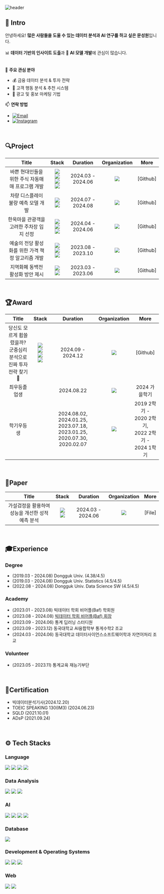 ![header](https://capsule-render.vercel.app/api?type=waving&color=timeAuto&text=Welcome%20to%20Sungwon’s%20repo!&fontSize=35&section=footer&animation=fadeIn&height=150&fontAlignY=55)



## 📝 Intro
안녕하세요! **많은 사람들을 도울 수 있는 데이터 분석과 AI 연구를 하고 싶은 문성원**입니다.  
<br />
📊 **데이터 기반의 인사이트 도출**과 🤖 **AI 모델 개발**에 관심이 많습니다.  
<br />

🎯 **주요 관심 분야**
- 💰 금융 데이터 분석 & 투자 전략
- 🛒 고객 행동 분석 & 추천 시스템
- 📢 광고 및 홍보 마케팅 기법

📫 **연락 방법**
- [![Email](https://img.shields.io/badge/Email-moonjmmm@gmail.com-EA4335?style=for-the-badge&logo=gmail&logoColor=EA4335&labelColor=black)](mailto:moonjmmm@gmail.com)
- [![Instagram](https://img.shields.io/badge/Instagram-holy____1-FF0069?style=for-the-badge&logo=instagram&logoColor=FF0069&labelColor=black)](https://www.instagram.com/holy____1/)


<br />

## 🔍Project
| Title | Stack | Duration | Organization | More |
| :-------------------------------------------------: | :------------------: | :---------------: | :--------------------------------------------------------: | :----------------------------------------------------------------------------------------------------------------------------------------------------------------------------------: |
| 바쁜 현대인들을 위한 주식 자동매매 프로그램 개발 | <img src="https://img.shields.io/badge/Python-3776AB?style=for-the-badge&logo=python&logoColor=yellow"><br><img src="https://img.shields.io/badge/Pytorch-EE4C2C?style=for-the-badge&logo=pytorch&logoColor=black"><br><img src="https://img.shields.io/badge/SQLite-003A59?style=for-the-badge&logo=sqlite&logoColor=4fA8DF"><br><img src="https://img.shields.io/badge/Streamlit-FF4B4B?style=for-the-badge&logo=streamlit&logoColor=white"> | 2024.03 - 2024.06 | <img src="https://img.shields.io/badge/Dongguk%20University-orange?style-for-the-badge&logo=mamp"/> | [Github] |
| 차량 디스플레이 불량 예측 모델 개발 | <img src="https://img.shields.io/badge/Python-3776AB?style=for-the-badge&logo=python&logoColor=yellow"><br/><img src="https://img.shields.io/badge/Scikit%20Learn-F7931E?style=for-the-badge&logo=scikit-learn&logoColor=3499CD"> | 2024.07 - 2024.08 | <img src="https://img.shields.io/badge/LG%20Aimers-A50034?style-for-the-badge&logo=lg&logoColor=white"/> | [Github] |
| 한옥마을 관광객을 고려한 주차장 입지 선정 | <img src="https://img.shields.io/badge/Python-3776AB?style=for-the-badge&logo=python&logoColor=yellow"><br/> <img src="https://img.shields.io/badge/Qgis-589632?style=for-the-badge&logo=qgis&logoColor=F0903A"><br/><img src="https://img.shields.io/badge/MCLP-000000?style=for-the-badge"> | 2024.04 - 2024.06 | <img src="https://img.shields.io/badge/JeonJu-F16779?style-for-the-badge&logo=homeadvisor&logoColor=white"/> | [Github] |
| 예술의 전당 활성화를 위한 가격 책정 알고리즘 개발 | <img src="https://img.shields.io/badge/Python-3776AB?style=for-the-badge&logo=python&logoColor=yellow"><br/><img src="https://img.shields.io/badge/PCA-000000?style=for-the-badge"><br/><img src="https://img.shields.io/badge/Clustering-000000?style=for-the-badge"> | 2023.08 - 2023.10 | <img src="https://img.shields.io/badge/BigContest-FC0018?style-for-the-badge&logo=msi&logoColor=white"/> | [Github] |
| 지역화폐 동백전 활성화 방안 제시 | <img src="https://img.shields.io/badge/Python-3776AB?style=for-the-badge&logo=python&logoColor=yellow"><br/><img src="https://img.shields.io/badge/EDA-000000?style=for-the-badge"> | 2023.03 - 2023.06 | <img src="https://img.shields.io/badge/Busan-004097?style-for-the-badge&logo=caixabank&logoColor=white"/> | [Github] |
<br />

## 🏆Award
| Title | Stack | Duration | Organization | More |
| :-------------------------------------------------: | :------------------: | :---------------: | :--------------------------------------------------------: | :----------------------------------------------------------------------------------------------------------------------------------------------------------------------------------: |
| 당신도 모르게 휩쓸렸을까? 군중심리 분석으로 진짜 투자 전략 찾기 🔑 | <img src="https://img.shields.io/badge/Python-3776AB?style=for-the-badge&logo=python&logoColor=yellow"><br><img src="https://img.shields.io/badge/MS%20Azure-035BDA?style=for-the-badge&logo=googledrive&logoColor=white"><br><img src="https://img.shields.io/badge/MSSQL-AF181D?style=for-the-badge&logo=sailfishos&logoColor=white"><br><img src="https://img.shields.io/badge/GPT%204-74AA9C?style=for-the-badge&logo=openai&logoColor=white"> | 2024.09 - 2024.12 | <img src="https://img.shields.io/badge/NH-0078C1?style-for-the-badge&logo=nhl&logoColor=FDBB2F"/> | [Github] |
| 최우등졸업생 |  | 2024.08.22 | <img src="https://img.shields.io/badge/Dongguk%20University-orange?style-for-the-badge&logo=mamp"/> | 2024 가을학기 |
| 학기우등생 |  | 2024.08.02, 2024.01.25, 2023.07.18, 2023.01.25, 2020.07.30, 2020.02.07 | <img src="https://img.shields.io/badge/Dongguk%20University-orange?style-for-the-badge&logo=mamp"/> | 2019 2학기 - 2020 2학기,<br/> 2022 2학기 - 2024 1학기 |
<br />

## 📑Paper
| Title | Stack | Duration | Organization | More |
| :-------------------------------------------------: | :------------------: | :---------------: | :--------------------------------------------------------: | :----------------------------------------------------------------------------------------------------------------------------------------------------------------------------------: |
| 가설검정을 활용하여 성능을 개선한 성적 예측 분석 | <img src="https://img.shields.io/badge/Python-3776AB?style=for-the-badge&logo=python&logoColor=yellow"><br><img src="https://img.shields.io/badge/R-276DC3?style=for-the-badge&logo=r&logoColor=white"> | 2024.03 - 2024.06 | <img src="https://img.shields.io/badge/Dongguk%20University-orange?style-for-the-badge&logo=mamp"/> | [File] |
<br />

## 🎓Experience
### Degree
- (2019.03 - 2024.08) Dongguk Univ. (4.38/4.5)
- (2019.03 - 2024.08) Dongguk Univ. Statistics (4.5/4.5)
- (2022.08 - 2024.08) Dongguk Univ. Data Science SW (4.5/4.5)

### Academy
- (2023.01 - 2023.08) 빅데이터 학회 비어플(Baf) 학회원
- (2023.08 - 2024.08) [빅데이터 학회 비어플(Baf) 회장](https://www.dgubaf.com/)
- (2023.09 - 2024.06) 통계 딥러닝 스터디원
- (2023.09 - 2023.12) 동국대학교 AI융합학부 통게수학2 조교
- (2024.03 - 2024.06) 동국대학교 데이터사이언스소프트웨어학과 자연어처리 조교

### Volunteer
- (2023.05 - 2023.11) 통계교육 재능기부단
<br />

## 📜Certification
- 빅데이터분석기사(2024.12.20)
- TOEIC SPEAKING 130(IM3) (2024.06.23)
- SQLD (2021.10.01)
- ADsP (2021.09.24)
<br />

## ⚙ Tech Stacks
### Language
<p align="left">
    <img src="https://img.shields.io/badge/Python-3776AB?style=for-the-badge&logo=python&logoColor=yellow">
    <img src="https://img.shields.io/badge/R-276DC3?style=for-the-badge&logo=r&logoColor=white">
    <img src="https://img.shields.io/badge/HTML5-E34F26?style=for-the-badge&logo=html5&logoColor=white">
    <img src="https://img.shields.io/badge/JavaScript-F7DF1E?style=for-the-badge&logo=javascript&logoColor=black">
</p>

### Data Analysis
<p align="left">
    <img src="https://img.shields.io/badge/Pandas-150458?style=for-the-badge&logo=pandas&logoColor=white">
    <img src="https://img.shields.io/badge/Numpy-4D77CF?style=for-the-badge&logo=numpy&logoColor=skyblue">
    <img src="https://img.shields.io/badge/Seaborn-414676?style=for-the-badge&logo=seaborn&logoColor=7EAFBD">
</p>

### AI
<p align="left">
    <img src="https://img.shields.io/badge/Scikit%20Learn-F7931E?style=for-the-badge&logo=scikit-learn&logoColor=3499CD">
    <img src="https://img.shields.io/badge/Pytorch-EE4C2C?style=for-the-badge&logo=pytorch&logoColor=black">
    <img src="https://img.shields.io/badge/Tensor%20Flow-FF6F00?style=for-the-badge&logo=tensorflow&logoColor=414F65">
    <img src="https://img.shields.io/badge/Hugging%20Face-FFD21E?style=for-the-badge&logo=huggingface&logoColor=black">
</p>

### Database
<p align="left">
    <img src="https://img.shields.io/badge/SQLite-003A59?style=for-the-badge&logo=sqlite&logoColor=4fA8DF">
</p>

### Development & Operating Systems
<p align="left">
    <img src="https://img.shields.io/badge/Git-F05032?style=for-the-badge&logo=git&logoColor=white">
    <img src="https://img.shields.io/badge/GitHub-181717?style=for-the-badge&logo=github&logoColor=white">
    <img src="https://img.shields.io/badge/Linux-FCC624?style=for-the-badge&logo=linux&logoColor=black">
</p>

### Web
<p align="left">
    <img src="https://img.shields.io/badge/Streamlit-FF4B4B?style=for-the-badge&logo=streamlit&logoColor=white">
    <img src="https://img.shields.io/badge/Figma-F24E1E?style=for-the-badge&logo=figma&logoColor=black">
</p>
<br />
